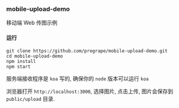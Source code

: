 ### mobile-upload-demo

移动端 Web 传图示例

#### 运行

```
git clone https://github.com/progrape/mobile-upload-demo.git
cd mobile-upload-demo
npm install
npm start
```

服务端接收程序是 `koa` 写的, 确保你的 `node` 版本可以运行 `koa`

浏览器打开 `http://localhost:3000`, 选择图片, 点击上传, 图片会保存到 `public/upload` 目录.